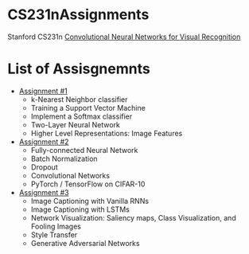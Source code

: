 # CS231nAssignments

Stanford CS231n [Convolutional Neural Networks for Visual Recognition](http://cs231n.stanford.edu/2019/)

# List of Assisgnemnts
- [Assignment #1](https://github.com/st2yang/CS231nAssignments/tree/master/assignment1)
    - k-Nearest Neighbor classifier
    - Training a Support Vector Machine
    - Implement a Softmax classifier
    - Two-Layer Neural Network
    - Higher Level Representations: Image Features
- [Assignment #2](https://github.com/st2yang/CS231nAssignments/tree/master/assignment2)
    - Fully-connected Neural Network
    - Batch Normalization
    - Dropout
    - Convolutional Networks
    - PyTorch / TensorFlow on CIFAR-10
- [Assignment #3](https://github.com/st2yang/CS231nAssignments/tree/master/assignment3)
    - Image Captioning with Vanilla RNNs
    - Image Captioning with LSTMs
    - Network Visualization: Saliency maps, Class Visualization, and Fooling Images
    - Style Transfer
    - Generative Adversarial Networks
